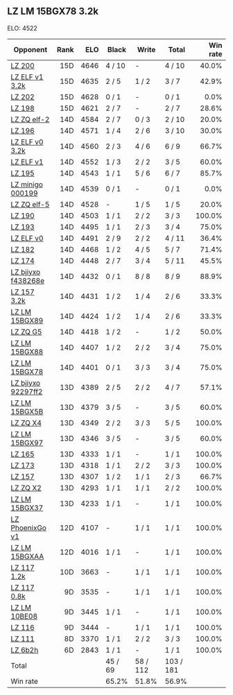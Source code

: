 ## LZ LM 15BGX78 3.2k ##

ELO: 4522

Opponent | Rank | ELO | Black | Write | Total | Win rate
---------|-----:|----:|-------|-------|-------|-------:
[LZ 200](LZ%20200.md) | 15D | 4646 | 4 / 10 | - | 4 / 10 | 40.0%
[LZ ELF v1 3.2k](LZ%20ELF%20v1%203.2k.md) | 15D | 4635 | 2 / 5 | 1 / 2 | 3 / 7 | 42.9%
[LZ 202](LZ%20202.md) | 15D | 4628 | 0 / 1 | - | 0 / 1 | 0.0%
[LZ 198](LZ%20198.md) | 15D | 4621 | 2 / 7 | - | 2 / 7 | 28.6%
[LZ ZQ elf-2](LZ%20ZQ%20elf-2.md) | 14D | 4584 | 2 / 7 | 0 / 3 | 2 / 10 | 20.0%
[LZ 196](LZ%20196.md) | 14D | 4571 | 1 / 4 | 2 / 6 | 3 / 10 | 30.0%
[LZ ELF v0 3.2k](LZ%20ELF%20v0%203.2k.md) | 14D | 4560 | 2 / 3 | 4 / 6 | 6 / 9 | 66.7%
[LZ ELF v1](LZ%20ELF%20v1.md) | 14D | 4552 | 1 / 3 | 2 / 2 | 3 / 5 | 60.0%
[LZ 195](LZ%20195.md) | 14D | 4543 | 1 / 1 | 5 / 6 | 6 / 7 | 85.7%
[LZ minigo 000199](LZ%20minigo%20000199.md) | 14D | 4539 | 0 / 1 | - | 0 / 1 | 0.0%
[LZ ZQ elf-5](LZ%20ZQ%20elf-5.md) | 14D | 4528 | - | 1 / 5 | 1 / 5 | 20.0%
[LZ 190](LZ%20190.md) | 14D | 4503 | 1 / 1 | 2 / 2 | 3 / 3 | 100.0%
[LZ 193](LZ%20193.md) | 14D | 4495 | 1 / 1 | 2 / 3 | 3 / 4 | 75.0%
[LZ ELF v0](LZ%20ELF%20v0.md) | 14D | 4491 | 2 / 9 | 2 / 2 | 4 / 11 | 36.4%
[LZ 182](LZ%20182.md) | 14D | 4468 | 1 / 2 | 4 / 5 | 5 / 7 | 71.4%
[LZ 174](LZ%20174.md) | 14D | 4448 | 2 / 7 | 3 / 4 | 5 / 11 | 45.5%
[LZ bjiyxo f438268e](LZ%20bjiyxo%20f438268e.md) | 14D | 4432 | 0 / 1 | 8 / 8 | 8 / 9 | 88.9%
[LZ 157 3.2k](LZ%20157%203.2k.md) | 14D | 4431 | 1 / 2 | 1 / 4 | 2 / 6 | 33.3%
[LZ LM 15BGX89](LZ%20LM%2015BGX89.md) | 14D | 4424 | 1 / 2 | 1 / 4 | 2 / 6 | 33.3%
[LZ ZQ G5](LZ%20ZQ%20G5.md) | 14D | 4418 | 1 / 2 | - | 1 / 2 | 50.0%
[LZ LM 15BGX88](LZ%20LM%2015BGX88.md) | 14D | 4407 | 1 / 2 | 2 / 2 | 3 / 4 | 75.0%
[LZ LM 15BGX78](LZ%20LM%2015BGX78.md) | 14D | 4401 | 0 / 1 | 3 / 3 | 3 / 4 | 75.0%
[LZ bjiyxo 92297ff2](LZ%20bjiyxo%2092297ff2.md) | 13D | 4389 | 2 / 5 | 2 / 2 | 4 / 7 | 57.1%
[LZ LM 15BGX5B](LZ%20LM%2015BGX5B.md) | 13D | 4379 | 3 / 5 | - | 3 / 5 | 60.0%
[LZ ZQ X4](LZ%20ZQ%20X4.md) | 13D | 4349 | 2 / 2 | 3 / 3 | 5 / 5 | 100.0%
[LZ LM 15BGX97](LZ%20LM%2015BGX97.md) | 13D | 4346 | 3 / 5 | - | 3 / 5 | 60.0%
[LZ 165](LZ%20165.md) | 13D | 4333 | 1 / 1 | - | 1 / 1 | 100.0%
[LZ 173](LZ%20173.md) | 13D | 4318 | 1 / 1 | 2 / 2 | 3 / 3 | 100.0%
[LZ 157](LZ%20157.md) | 13D | 4307 | 1 / 2 | 1 / 1 | 2 / 3 | 66.7%
[LZ ZQ X2](LZ%20ZQ%20X2.md) | 13D | 4293 | 1 / 1 | 1 / 1 | 2 / 2 | 100.0%
[LZ LM 15BGX37](LZ%20LM%2015BGX37.md) | 13D | 4233 | 1 / 1 | - | 1 / 1 | 100.0%
[LZ PhoenixGo v1](LZ%20PhoenixGo%20v1.md) | 12D | 4107 | - | 1 / 1 | 1 / 1 | 100.0%
[LZ LM 15BGXAA](LZ%20LM%2015BGXAA.md) | 12D | 4016 | 1 / 1 | - | 1 / 1 | 100.0%
[LZ 117 1.2k](LZ%20117%201.2k.md) | 10D | 3663 | - | 1 / 1 | 1 / 1 | 100.0%
[LZ 117 0.8k](LZ%20117%200.8k.md) | 9D | 3535 | - | 1 / 1 | 1 / 1 | 100.0%
[LZ LM 10BE08](LZ%20LM%2010BE08.md) | 9D | 3445 | 1 / 1 | - | 1 / 1 | 100.0%
[LZ 116](LZ%20116.md) | 9D | 3444 | - | 1 / 1 | 1 / 1 | 100.0%
[LZ 111](LZ%20111.md) | 8D | 3370 | 1 / 1 | 2 / 2 | 3 / 3 | 100.0%
[LZ 6b2h](LZ%206b2h.md) | 6D | 2843 | 1 / 1 | - | 1 / 1 | 100.0%
Total | | | 45 / 69 | 58 / 112 | 103 / 181 | 
Win rate| | | 65.2% | 51.8% | 56.9% | 

